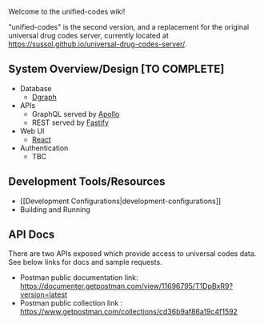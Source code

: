 
Welcome to the unified-codes wiki!

"unified-codes" is the second version, and a replacement for the original universal drug codes server, currently located at https://sussol.github.io/universal-drug-codes-server/. 

## System Overview/Design [TO COMPLETE]
<!-- This is quite high level - A diagram may be useful -->
* Database 
  * [Dgraph](https://dgraph.io/docs/)
* APIs 
  * GraphQL served by [Apollo](https://www.apollographql.com/docs)
  * REST served by [Fastify](https://www.fastify.io/)
* Web UI 
  * [React](https://reactjs.org/docs)
* Authentication
  * TBC

## Development Tools/Resources
* [[Development Configurations|development-configurations]]
* Building and Running

## API Docs
There are two APIs exposed which provide access to universal codes data. See below links for docs and sample requests. 
* Postman public documentation link:  https://documenter.getpostman.com/view/11696795/T1DpBxR9?version=latest
* Postman public collection link : https://www.getpostman.com/collections/cd36b9af86a19c4f1592